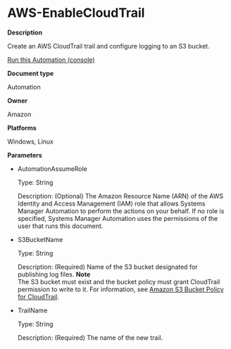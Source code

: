 # AWS\-EnableCloudTrail<a name="automation-aws-enablecloudtrail"></a>

**Description**

Create an AWS CloudTrail trail and configure logging to an S3 bucket\.

[Run this Automation \(console\)](https://console.aws.amazon.com/systems-manager/automation/execute/AWS-EnableCloudTrail)

**Document type**

Automation

**Owner**

Amazon

**Platforms**

Windows, Linux

**Parameters**
+ AutomationAssumeRole

  Type: String

  Description: \(Optional\) The Amazon Resource Name \(ARN\) of the AWS Identity and Access Management \(IAM\) role that allows Systems Manager Automation to perform the actions on your behalf\. If no role is specified, Systems Manager Automation uses the permissions of the user that runs this document\.
+ S3BucketName

  Type: String

  Description: \(Required\) Name of the S3 bucket designated for publishing log files\.
**Note**  
The S3 bucket must exist and the bucket policy must grant CloudTrail permission to write to it\. For information, see [Amazon S3 Bucket Policy for CloudTrail](https://docs.aws.amazon.com/awscloudtrail/latest/userguide/create-s3-bucket-policy-for-cloudtrail.html)\.
+ TrailName

  Type: String

  Description: \(Required\) The name of the new trail\.